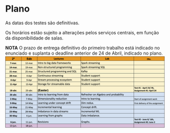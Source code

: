 # Plano

As datas dos testes são definitivas. 

Os horários estão sujeito a alterações pelos serviços centrais, 
em função da disponibilidade de salas.

**NOTA** O prazo de entrega definitivo do primeiro trabalho está indicado no enunciado
e suplanta o deadline anterior de 24 de Abril, indicado no plano.
![](plano.png)
